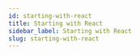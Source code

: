 ```yaml
---
id: starting-with-react
title: Starting with React
sidebar_label: Starting with React
slug: starting-with-react
---
```

